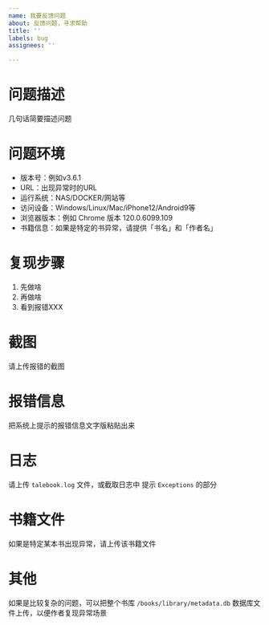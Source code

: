 ```yaml
---
name: 我要反馈问题
about: 反馈问题，寻求帮助
title: ''
labels: bug
assignees: ''

---
```


# 问题描述
几句话简要描述问题

# 问题环境
- 版本号：例如v3.6.1
- URL：出现异常时的URL
- 运行系统：NAS/DOCKER/网站等
- 访问设备：Windows/Linux/Mac/iPhone12/Android9等
- 浏览器版本：例如 Chrome 版本 120.0.6099.109
- 书籍信息：如果是特定的书异常，请提供「书名」和「作者名」

# 复现步骤
1. 先做啥
2. 再做啥
3. 看到报错XXX

# 截图
请上传报错的截图

# 报错信息
把系统上提示的报错信息文字版粘贴出来

# 日志
请上传 `talebook.log` 文件，或截取日志中 提示 `Exceptions` 的部分

# 书籍文件
如果是特定某本书出现异常，请上传该书籍文件

# 其他
如果是比较复杂的问题，可以把整个书库 `/books/library/metadata.db` 数据库文件上传，以便作者复现异常场景
